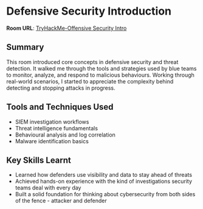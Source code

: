 # Defensive Security Introduction

**Room URL**: [TryHackMe-Offensive Security Intro](https://tryhackme.com/room/defensivesecurity)

## Summary 
This room introduced core concepts in defensive security and threat detection. It walked me through the tools and strategies used by blue teams to monitor, analyze, and respond to malicious behaviours. Working through real-world scenarios, I started to appreciate the complexity behind detecting and stopping attacks in progress.

## Tools and Techniques Used
- SIEM investigation workflows
- Threat intelligence fundamentals
- Behavioural analysis and log correlation
- Malware identification basics

## Key Skills Learnt
- Learned how defenders use visibility and data to stay ahead of threats
- Achieved hands-on experience with the kind of investigations security teams deal with every day
- Built a solid foundation for thinking about cybersecurity from both sides of the fence - attacker and defender

